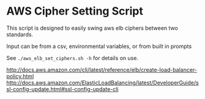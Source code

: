 # AWS Cipher Setting Script
This script is designed to easily swing aws elb ciphers between two standards.

Input can be from a csv, environmental variables, or from built in prompts

See `./aws_elb_set_ciphers.sh -h` for details on use.

http://docs.aws.amazon.com/cli/latest/reference/elb/create-load-balancer-policy.html
http://docs.aws.amazon.com/ElasticLoadBalancing/latest/DeveloperGuide/ssl-config-update.html#ssl-config-update-cli
